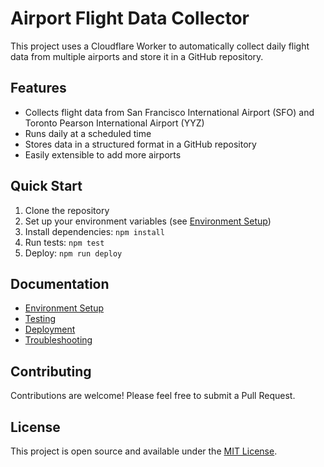 # Airport Flight Data Collector

This project uses a Cloudflare Worker to automatically collect daily flight data from multiple airports and store it in a GitHub repository.

## Features

- Collects flight data from San Francisco International Airport (SFO) and Toronto Pearson International Airport (YYZ)
- Runs daily at a scheduled time
- Stores data in a structured format in a GitHub repository
- Easily extensible to add more airports

## Quick Start

1. Clone the repository
2. Set up your environment variables (see [Environment Setup](docs/environment.md))
3. Install dependencies: `npm install`
4. Run tests: `npm test`
5. Deploy: `npm run deploy`

## Documentation

- [Environment Setup](docs/environment.md)
- [Testing](docs/testing.md)
- [Deployment](docs/deployment.md)
- [Troubleshooting](docs/troubleshooting.md)

## Contributing

Contributions are welcome! Please feel free to submit a Pull Request.

## License

This project is open source and available under the [MIT License](LICENSE).